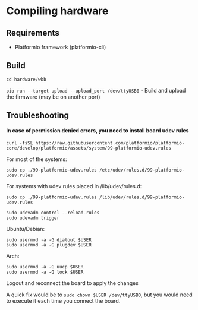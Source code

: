 # Compiling hardware

## Requirements

* Platformio framework (platformio-cli)

## Build

`cd hardware/wbb`

`pio run --target upload --upload_port /dev/ttyUSB0` - Build and upload the firmware (may be on another port)

## Troubleshooting

#### In case of permission denied errors, you need to install board udev rules

`curl -fsSL https://raw.githubusercontent.com/platformio/platformio-core/develop/platformio/assets/system/99-platformio-udev.rules`

For most of the systems:

`sudo cp ./99-platformio-udev.rules /etc/udev/rules.d/99-platformio-udev.rules`

For systems with udev rules placed in /lib/udev/rules.d:

`sudo cp ./99-platformio-udev.rules /lib/udev/rules.d/99-platformio-udev.rules`

```
sudo udevadm control --reload-rules
sudo udevadm trigger
```

Ubuntu/Debian:

```
sudo usermod -a -G dialout $USER
sudo usermod -a -G plugdev $USER
```

Arch:

```
sudo usermod -a -G uucp $USER
sudo usermod -a -G lock $USER
```

Logout and reconnect the board to apply the changes

A quick fix would be to `sudo chown $USER /dev/ttyUSB0`, but you would need to execute it each time you connect the board.

